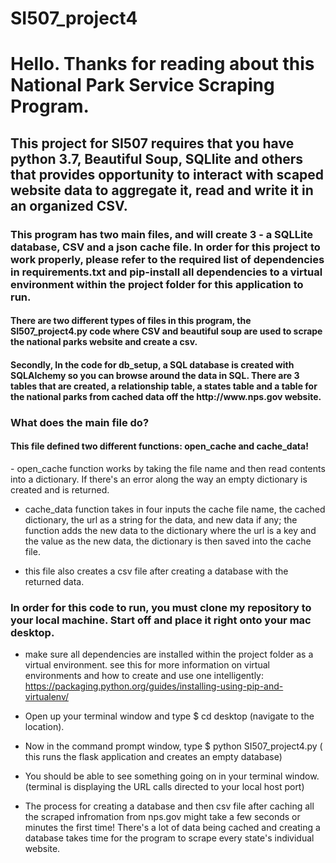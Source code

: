 # SI507_project4

<h1>Hello. Thanks for reading about this National Park Service Scraping Program.</h1>

<h2>This project for SI507 requires that you have python 3.7, Beautiful Soup, SQLlite and others that provides opportunity to interact with scaped website data to aggregate it, read and write it in an organized CSV. </h2>
<h3>This program has two main files, and will create 3 - a SQLLite database, CSV and a json cache file. In order for this project to work properly, please refer to the required list of dependencies in requirements.txt and pip-install all dependencies to a virtual environment within the project folder for this application to run.</h3>

<h4> There are two different types of files in this program, the SI507_project4.py code where CSV and beautiful soup are used to scrape the national parks website and create a csv.</h4>
<h4>Secondly, In the code for db_setup, a SQL database is created with SQLAlchemy so you can browse around the data in SQL. There are 3 tables that are created, a relationship table, a states table and a table for the national parks from cached data off the http://www.nps.gov website.</h4>

<h3> What does the main file do? </h3>

<h4> This file defined two different functions: open_cache and cache_data!</h4>
- open_cache function works by taking the file name and then read contents into a dictionary. If there's an error along the way an empty dictionary is created and is returned.

- cache_data function takes in four inputs the cache file name, the cached dictionary, the url as a string for the data, and new data if any; the function adds the new data to the dictionary where the url is a key and the value as the new data, the dictionary is then saved into the cache file.

- this file also creates a csv file after creating a database with the returned data.



<h3>In order for this code to run, you must clone my repository to your local machine. Start off and place it right onto your mac desktop.</h3>

- make sure all dependencies are installed within the project folder as a virtual environment. see this for more information on virtual environments and how to create and use one intelligently: https://packaging.python.org/guides/installing-using-pip-and-virtualenv/ 

- Open up your terminal window and type $ cd desktop (navigate to the location).
- Now in the command prompt window, type $ python SI507_project4.py ( this runs the flask application and creates an empty database)
- You should be able to see something going on in your terminal window. (terminal is displaying the URL calls directed to your local host port)
- The process for creating a database and then csv file after caching all the scraped infromation from nps.gov might take a few seconds or minutes the first time! There's a lot of data being cached and creating a database takes time for the program to scrape every state's individual website.  

